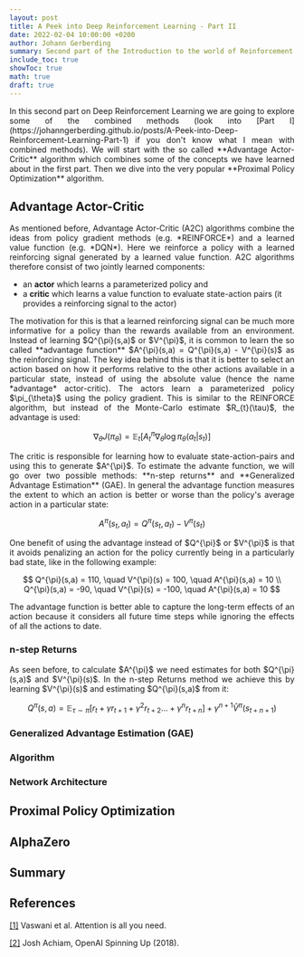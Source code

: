 ```yaml
---
layout: post
title: A Peek into Deep Reinforcement Learning - Part II
date: 2022-02-04 10:00:00 +0200
author: Johann Gerberding
summary: Second part of the Introduction to the world of Reinforcement Learning, where I cover some more advanced deep RL algorithms and ideas in the space.
include_toc: true
showToc: true
math: true
draft: true
---
```


<p align="justify">
In this second part on Deep Reinforcement Learning we are going to explore some of the combined methods (look into [Part I](https://johanngerberding.github.io/posts/A-Peek-into-Deep-Reinforcement-Learning-Part-1) if you don't know what I mean with combined methods). We will start with the so called **Advantage Actor-Critic** algorithm which combines some of the concepts we have learned about in the first part. Then we dive into the very popular **Proximal Policy Optimization** algorithm.
</p>

## Advantage Actor-Critic

<p align="justify">
As mentioned before, Advantage Actor-Critic (A2C) algorithms combine the ideas from policy gradient methods (e.g. *REINFORCE*) and a learned value function (e.g. *DQN*). Here we reinforce a policy with a learned reinforcing signal generated by a learned value function. A2C algorithms therefore consist of two jointly learned components:
</p>

* an **actor** which learns a parameterized policy and
* a **critic** which learns a value function to evaluate state-action pairs (it provides a reinforcing signal to the actor)

<p align="justify">
The motivation for this is that a learned reinforcing signal can be much more informative for a policy than the rewards available from an environment. Instead of learning $Q^{\pi}(s,a)$ or $V^{\pi}$, it is common to learn the so called **advantage function** $A^{\pi}(s,a) = Q^{\pi}(s,a) - V^{\pi}(s)$ as the reinforcing signal. The key idea behind this is that it is better to select an action based on how it performs relative to the other actions available in a particular state, instead of using the absolute value (hence the name *advantage* actor-critic). The actors learn a parameterized policy $\pi_{\theta}$ using the policy gradient. This is similar to the REINFORCE algorithm, but instead of the Monte-Carlo estimate $R_{t}(\tau)$, the advantage is used:
</p>

$$
\nabla_{\theta} J(\pi_{\theta}) = \mathbb{E}_{t} \Big[ A_{t}^{\pi} \nabla_{\theta} \log \pi_{\theta} (a_{t} | s_{t})\Big]
$$

<p align="justify">
The critic is responsible for learning how to evaluate state-action-pairs and using this to generate $A^{\pi}$. To estimate the advante function, we will go over two possible methods: **n-step returns** and **Generalized Advantage Estimation** (GAE). In general the advantage function measures the extent to which an action is better or worse than the policy's average action in a particular state:
</p>

$$
A^{\pi}(s_{t},a_{t}) = Q^{\pi}(s_{t},a_{t}) - V^{\pi}(s_{t})
$$

<p align="justify">
One benefit of using the advantage instead of $Q^{\pi}$ or $V^{\pi}$ is that it avoids penalizing an action for the policy currently being in a particularly bad state, like in the following example:
</p>

$$
Q^{\pi}(s,a) = 110, \quad V^{\pi}(s) = 100, \quad A^{\pi}(s,a) = 10 \\
Q^{\pi}(s,a) = -90, \quad V^{\pi}(s) = -100, \quad A^{\pi}(s,a) = 10
$$

<p align="justify">
The advantage function is better able to capture the long-term effects of an action because it considers all future time steps while ignoring the effects of all the actions to date.
</p>

### n-step Returns

<p align="justify">
As seen before, to calculate $A^{\pi}$ we need estimates for both $Q^{\pi}(s,a)$ and $V^{\pi}(s)$. In the n-step Returns method we achieve this by learning $V^{\pi}(s)$ and estimating $Q^{\pi}(s,a)$ from it:
</p>

$$
Q^{\pi}(s,a) = \mathbb{E}_{\tau \sim \pi} \Big[ r_{t} + \gamma r_{t+1} + \gamma^{2} r_{t+2} ... + \gamma^{n} r_{t+n} \Big] + \gamma^{n+1} \hat{V}^{\pi}(s_{t+n+1})
$$

<p align="justify">

</p>

### Generalized Advantage Estimation (GAE)


### Algorithm


### Network Architecture


## Proximal Policy Optimization


## AlphaZero


## Summary

## References

[[1]](https://arxiv.org/pdf/1706.03762.pdf) Vaswani et al. Attention is all you need.

[[2]](https://spinningup.openai.com/en/latest/index.html) Josh Achiam, OpenAI Spinning Up (2018).